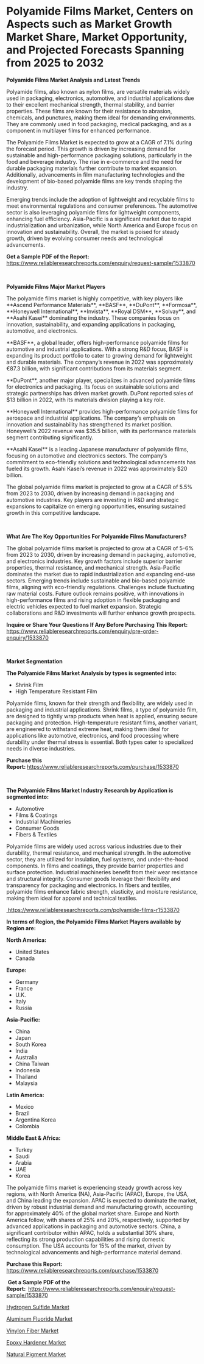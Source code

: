 <p><h1>Polyamide Films Market, Centers on Aspects such as Market Growth Market Share, Market Opportunity, and Projected Forecasts Spanning from 2025 to 2032</h1></p><p><strong>Polyamide Films Market Analysis and Latest Trends</strong></p>
<p><p>Polyamide films, also known as nylon films, are versatile materials widely used in packaging, electronics, automotive, and industrial applications due to their excellent mechanical strength, thermal stability, and barrier properties. These films are known for their resistance to abrasion, chemicals, and punctures, making them ideal for demanding environments. They are commonly used in food packaging, medical packaging, and as a component in multilayer films for enhanced performance.</p><p>The Polyamide Films Market is expected to grow at a CAGR of 7.1% during the forecast period. This growth is driven by increasing demand for sustainable and high-performance packaging solutions, particularly in the food and beverage industry. The rise in e-commerce and the need for durable packaging materials further contribute to market expansion. Additionally, advancements in film manufacturing technologies and the development of bio-based polyamide films are key trends shaping the industry.</p><p>Emerging trends include the adoption of lightweight and recyclable films to meet environmental regulations and consumer preferences. The automotive sector is also leveraging polyamide films for lightweight components, enhancing fuel efficiency. Asia-Pacific is a significant market due to rapid industrialization and urbanization, while North America and Europe focus on innovation and sustainability. Overall, the market is poised for steady growth, driven by evolving consumer needs and technological advancements.</p></p>
<p><strong>Get a Sample PDF of the Report:&nbsp;</strong> <a href="https://www.reliableresearchreports.com/enquiry/request-sample/1533870?utm_campaign=8&utm_medium=2&utm_source=Github&utm_content=ia&utm_term=26012025&utm_id=polyamide-films">https://www.reliableresearchreports.com/enquiry/request-sample/1533870</a></p>
<p>&nbsp;</p>
<p><strong>Polyamide Films Major Market Players</strong></p>
<p><p>The polyamide films market is highly competitive, with key players like **Ascend Performance Materials**, **BASF**, **DuPont**, **Formosa**, **Honeywell International**, **Invista**, **Royal DSM**, **Solvay**, and **Asahi Kasei** dominating the industry. These companies focus on innovation, sustainability, and expanding applications in packaging, automotive, and electronics.</p><p>**BASF**, a global leader, offers high-performance polyamide films for automotive and industrial applications. With a strong R&D focus, BASF is expanding its product portfolio to cater to growing demand for lightweight and durable materials. The company’s revenue in 2022 was approximately €87.3 billion, with significant contributions from its materials segment.</p><p>**DuPont**, another major player, specializes in advanced polyamide films for electronics and packaging. Its focus on sustainable solutions and strategic partnerships has driven market growth. DuPont reported sales of $13 billion in 2022, with its materials division playing a key role.</p><p>**Honeywell International** provides high-performance polyamide films for aerospace and industrial applications. The company’s emphasis on innovation and sustainability has strengthened its market position. Honeywell’s 2022 revenue was $35.5 billion, with its performance materials segment contributing significantly.</p><p>**Asahi Kasei** is a leading Japanese manufacturer of polyamide films, focusing on automotive and electronics sectors. The company’s commitment to eco-friendly solutions and technological advancements has fueled its growth. Asahi Kasei’s revenue in 2022 was approximately $20 billion.</p><p>The global polyamide films market is projected to grow at a CAGR of 5.5% from 2023 to 2030, driven by increasing demand in packaging and automotive industries. Key players are investing in R&D and strategic expansions to capitalize on emerging opportunities, ensuring sustained growth in this competitive landscape.</p></p>
<p>&nbsp;</p>
<p><strong>What Are The Key Opportunities For Polyamide Films Manufacturers?</strong></p>
<p><p>The global polyamide films market is projected to grow at a CAGR of 5-6% from 2023 to 2030, driven by increasing demand in packaging, automotive, and electronics industries. Key growth factors include superior barrier properties, thermal resistance, and mechanical strength. Asia-Pacific dominates the market due to rapid industrialization and expanding end-use sectors. Emerging trends include sustainable and bio-based polyamide films, aligning with eco-friendly regulations. Challenges include fluctuating raw material costs. Future outlook remains positive, with innovations in high-performance films and rising adoption in flexible packaging and electric vehicles expected to fuel market expansion. Strategic collaborations and R&D investments will further enhance growth prospects.</p></p>
<p><strong>Inquire or Share Your Questions If Any Before Purchasing This Report:</strong> <a href="https://www.reliableresearchreports.com/enquiry/pre-order-enquiry/1533870?utm_campaign=8&utm_medium=2&utm_source=Github&utm_content=ia&utm_term=26012025&utm_id=polyamide-films">https://www.reliableresearchreports.com/enquiry/pre-order-enquiry/1533870</a></p>
<p>&nbsp;</p>
<p><strong>Market Segmentation</strong></p>
<p><strong>The Polyamide Films Market Analysis by types is segmented into:</strong></p>
<p><ul><li>Shrink Film</li><li>High Temperature Resistant Film</li></ul></p>
<p><p>Polyamide films, known for their strength and flexibility, are widely used in packaging and industrial applications. Shrink films, a type of polyamide film, are designed to tightly wrap products when heat is applied, ensuring secure packaging and protection. High-temperature resistant films, another variant, are engineered to withstand extreme heat, making them ideal for applications like automotive, electronics, and food processing where durability under thermal stress is essential. Both types cater to specialized needs in diverse industries.</p></p>
<p><strong>Purchase this Report:&nbsp;</strong><a href="https://www.reliableresearchreports.com/purchase/1533870?utm_campaign=8&utm_medium=2&utm_source=Github&utm_content=ia&utm_term=26012025&utm_id=polyamide-films">https://www.reliableresearchreports.com/purchase/1533870</a></p>
<p>&nbsp;</p>
<p><strong>The Polyamide Films Market Industry Research by Application is segmented into:</strong></p>
<p><ul><li>Automotive</li><li>Films & Coatings</li><li>Industrial Machineries</li><li>Consumer Goods</li><li>Fibers & Textiles</li></ul></p>
<p><p>Polyamide films are widely used across various industries due to their durability, thermal resistance, and mechanical strength. In the automotive sector, they are utilized for insulation, fuel systems, and under-the-hood components. In films and coatings, they provide barrier properties and surface protection. Industrial machineries benefit from their wear resistance and structural integrity. Consumer goods leverage their flexibility and transparency for packaging and electronics. In fibers and textiles, polyamide films enhance fabric strength, elasticity, and moisture resistance, making them ideal for apparel and technical textiles.</p></p>
<p><a href="https://www.reliableresearchreports.com/polyamide-films-r1533870?utm_campaign=8&utm_medium=2&utm_source=Github&utm_content=ia&utm_term=26012025&utm_id=polyamide-films">&nbsp;https://www.reliableresearchreports.com/polyamide-films-r1533870</a></p>
<p><strong>In terms of Region, the Polyamide Films Market Players available by Region are:</strong></p>
<p>
    <p> <strong> North America: </strong>
        <ul>
            <li>United States</li>
            <li>Canada</li>
        </ul>
        </p> 
    <p> <strong> Europe: </strong>
        <ul>
            <li>Germany</li>
            <li>France</li>
            <li>U.K.</li>
            <li>Italy</li>
            <li>Russia</li>
        </ul>
        </p> 
    <p> <strong> Asia-Pacific: </strong>
        <ul>
            <li>China</li>
            <li>Japan</li>
            <li>South Korea</li>
            <li>India</li>
            <li>Australia</li>
            <li>China Taiwan</li>
            <li>Indonesia</li>
            <li>Thailand</li>
            <li>Malaysia</li>
        </ul>
        </p> 
    <p> <strong> Latin America: </strong>
        <ul>
            <li>Mexico</li>
            <li>Brazil</li>
            <li>Argentina Korea</li>
            <li>Colombia</li>
        </ul>
        </p> 
    <p> <strong> Middle East & Africa: </strong>
        <ul>
            <li>Turkey</li>
            <li>Saudi</li>
            <li>Arabia</li>
            <li>UAE</li>
            <li>Korea</li>
        </ul>
    </p>
    </p>
<p><p>The polyamide films market is experiencing steady growth across key regions, with North America (NA), Asia-Pacific (APAC), Europe, the USA, and China leading the expansion. APAC is expected to dominate the market, driven by robust industrial demand and manufacturing growth, accounting for approximately 40% of the global market share. Europe and North America follow, with shares of 25% and 20%, respectively, supported by advanced applications in packaging and automotive sectors. China, a significant contributor within APAC, holds a substantial 30% share, reflecting its strong production capabilities and rising domestic consumption. The USA accounts for 15% of the market, driven by technological advancements and high-performance material demand.</p></p>
<p><strong>Purchase this Report: </strong><a href="https://www.reliableresearchreports.com/purchase/1533870?utm_campaign=8&utm_medium=2&utm_source=Github&utm_content=ia&utm_term=26012025&utm_id=polyamide-films">https://www.reliableresearchreports.com/purchase/1533870</a></p>
<p>&nbsp;<strong>Get a Sample PDF of the Report:&nbsp;&nbsp;</strong><a href="https://www.reliableresearchreports.com/enquiry/request-sample/1533870?utm_campaign=8&utm_medium=2&utm_source=Github&utm_content=ia&utm_term=26012025&utm_id=polyamide-films">https://www.reliableresearchreports.com/enquiry/request-sample/1533870</a></p>
<p><strong></strong></p>
<p><p><a href="https://github.com/alanepetevi/Market-Research-Report-List-1/blob/main/hydrogen-sulfide-market.md?utm_campaign=8&utm_medium=2&utm_source=Github&utm_content=ia&utm_term=26012025&utm_id=polyamide-films">Hydrogen Sulfide Market</a></p><p><a href="https://github.com/hannajuana198484/Market-Research-Report-List-1/blob/main/aluminum-fluoride-market.md?utm_campaign=8&utm_medium=2&utm_source=Github&utm_content=ia&utm_term=26012025&utm_id=polyamide-films">Aluminum Fluoride Market</a></p><p><a href="https://github.com/loppibsr/Market-Research-Report-List-1/blob/main/vinylon-fiber-market.md?utm_campaign=8&utm_medium=2&utm_source=Github&utm_content=ia&utm_term=26012025&utm_id=polyamide-films">Vinylon Fiber Market</a></p><p><a href="https://github.com/zitanebeibit9/Market-Research-Report-List-1/blob/main/epoxy-hardener-market.md?utm_campaign=8&utm_medium=2&utm_source=Github&utm_content=ia&utm_term=26012025&utm_id=polyamide-films">Epoxy Hardener Market</a></p><p><a href="https://github.com/martomiko755/Market-Research-Report-List-1/blob/main/natural-pigment-market.md?utm_campaign=8&utm_medium=2&utm_source=Github&utm_content=ia&utm_term=26012025&utm_id=polyamide-films">Natural Pigment Market</a></p></p>